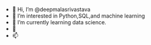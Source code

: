 - 👋 Hi, I’m @deepmalasrivastava
- 👀 I’m interested in Python,SQL,and machine learning
- 🌱 I’m currently learning data science.
- 💞️ 
- 📫 

<!---
deepmalasrivastava/deepmalasrivastava is a ✨ special ✨ repository because its `README.md` (this file) appears on your GitHub profile.
You can click the Preview link to take a look at your changes.
--->
